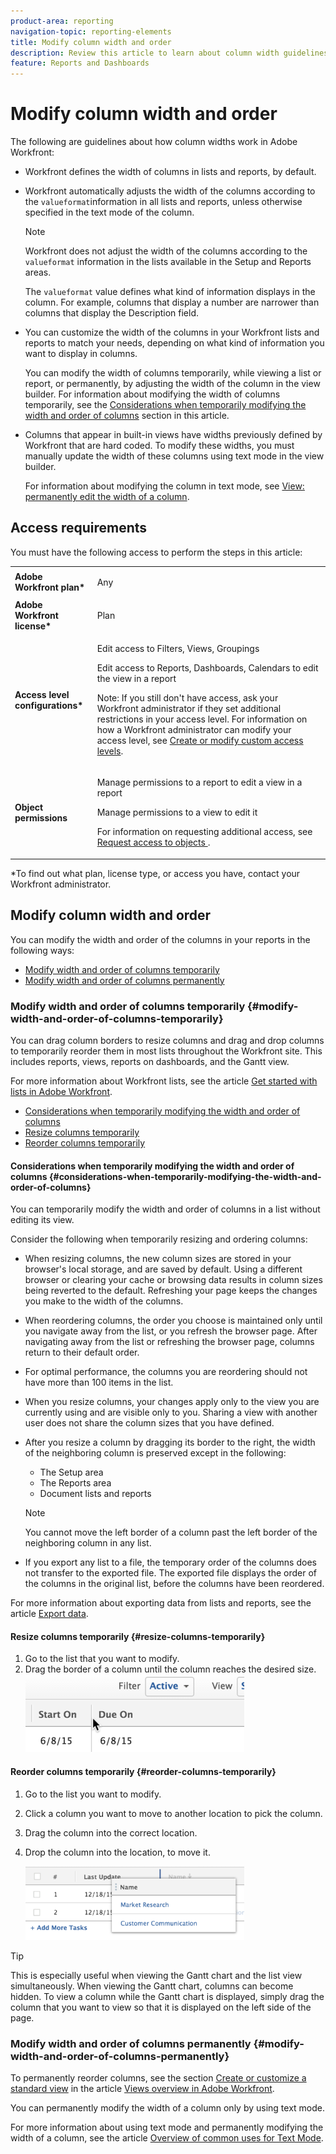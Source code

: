 ```yaml
---
product-area: reporting
navigation-topic: reporting-elements
title: Modify column width and order
description: Review this article to learn about column width guidelines and how to chang the column width and order in Workfront.
feature: Reports and Dashboards
---
```


# Modify column width and order

The following are guidelines about how column widths work in Adobe Workfront:

* Workfront defines the width of columns in lists and reports, by default.
* Workfront automatically adjusts the width of the columns according to the `valueformat`information in all lists and reports, unless otherwise specified in the text mode of the column.

  >[!NOTE]
  >
  >Workfront does not adjust the width of the columns according to the `valueformat` information in the lists available in the Setup and Reports areas.

  The `valueformat` value defines what kind of information displays in the column. For example, columns that display a number are narrower than columns that display the Description field.

* You can customize the width of the columns in your Workfront lists and reports to match your needs, depending on what kind of information you want to display in columns.

  You can modify the width of columns temporarily, while viewing a list or report, or permanently, by adjusting the width of the column in the view builder. For information about modifying the width of columns temporarily, see the [Considerations when temporarily modifying the width and order of columns](#considerations-when-temporarily-modifying-the-width-and-order-of-columns) section in this article.

* Columns that appear in built-in views have widths previously defined by Workfront that are hard coded. To modify these widths, you must manually update the width of these columns using text mode in the view builder.

  For information about modifying the column in text mode, see [View: permanently edit the width of a column](../../../reports-and-dashboards/reports/custom-view-filter-grouping-samples/view-edit-column-width-permanently.md).

## Access requirements

You must have the following access to perform the steps in this article:

<table style="table-layout:auto"> 
 <col> 
 <col> 
 <tbody> 
  <tr> 
   <td role="rowheader"><strong>Adobe Workfront plan*</strong></td> 
   <td> <p>Any</p> </td> 
  </tr> 
  <tr> 
   <td role="rowheader"><strong>Adobe Workfront license*</strong></td> 
   <td> <p>Plan </p> </td> 
  </tr> 
  <tr> 
   <td role="rowheader"><strong>Access level configurations*</strong></td> 
   <td> <p>Edit access to Filters, Views, Groupings</p> <p>Edit access to&nbsp;Reports,&nbsp;Dashboards,&nbsp;Calendars to edit the view in a report</p> <p>Note: If you still don't have access, ask your Workfront administrator if they set additional restrictions in your access level. For information on how a Workfront administrator can modify your access level, see <a href="../../../administration-and-setup/add-users/configure-and-grant-access/create-modify-access-levels.md" class="MCXref xref">Create or modify custom access levels</a>.</p> </td> 
  </tr> 
  <tr> 
   <td role="rowheader"><strong>Object permissions</strong></td> 
   <td> <p>Manage permissions to a report to edit a view in a report</p> <p>Manage permissions to a view to edit it</p> <p>For information on requesting additional access, see <a href="../../../workfront-basics/grant-and-request-access-to-objects/request-access.md" class="MCXref xref">Request access to objects </a>.</p> </td> 
  </tr> 
 </tbody> 
</table>

&#42;To find out what plan, license type, or access you have, contact your Workfront administrator.

## Modify column width and order

You can modify the width and order of the columns in your reports in the following ways:

* [Modify width and order of columns temporarily](#modify-width-and-order-of-columns-temporarily) 
* [Modify width and order of columns permanently](#modify-width-and-order-of-columns-permanently)

### Modify width and order of columns temporarily {#modify-width-and-order-of-columns-temporarily}

You can drag column borders to resize columns and drag and drop columns to temporarily reorder them in most lists throughout the Workfront site. This includes reports, views, reports on dashboards, and the Gantt view.

For more information about Workfront lists, see the article [Get started with lists in Adobe Workfront](../../../workfront-basics/navigate-workfront/use-lists/view-items-in-a-list.md).

* [Considerations when temporarily modifying the width and order of columns](#considerations-when-temporarily-modifying-the-width-and-order-of-columns) 
* [Resize columns temporarily](#resize-columns-temporarily) 
* [Reorder columns temporarily](#reorder-columns-temporarily)

#### Considerations when temporarily modifying the width and order of columns {#considerations-when-temporarily-modifying-the-width-and-order-of-columns}

You can temporarily modify the width and order of columns in a list without editing its view.

Consider the following when temporarily resizing and ordering columns:

* When resizing columns, the new column sizes are stored in your browser's local storage, and are saved by default. Using a different browser or clearing your cache or browsing data results in column sizes being reverted to the default. Refreshing your page keeps the changes you make to the width of the columns.
* When reordering columns, the order you choose is maintained only until you navigate away from the list, or you refresh the browser page. After navigating away from the list or refreshing the browser page, columns return to their default order.
* For optimal performance, the columns you are reordering should not have more than 100 items in the list.
* When you resize columns, your changes apply only to the view you are currently using and are visible only to you. Sharing a view with another user does not share the column sizes that you have defined.
* After you resize a column by dragging its border to the right, the width of the neighboring column is preserved except in the following:

   * The Setup area
   * The Reports area
   * Document lists and reports

  >[!NOTE]
  >
  >You cannot move the left border of a column past the left border of the neighboring column in any list.

* If you export any list to a file, the temporary order of the columns does not transfer to the exported file. The exported file displays the order of the columns in the original list, before the columns have been reordered.

For more information about exporting data from lists and reports, see the article [Export data](../../../reports-and-dashboards/reports/creating-and-managing-reports/export-data.md).

#### Resize columns temporarily {#resize-columns-temporarily}

1. Go to the list that you want to modify.
1. Drag the border of a column until the column reaches the desired size.  
   ![](assets/column-resize-350x124.png)

#### Reorder columns temporarily {#reorder-columns-temporarily}

1. Go to the list you want to modify. 
1. Click a column you want to move to another location to pick the column. 
1. Drag the column into the correct location. 
1. Drop the column into the location, to move it.

   ![](assets/column-reorder-350x118.png)

>[!TIP]
>
>This is especially useful when viewing the Gantt chart and the list view simultaneously. When viewing the Gantt chart, columns can become hidden. To view a column while the Gantt chart is displayed, simply drag the column that you want to view so that it is displayed on the left side of the page.

### Modify width and order of columns permanently {#modify-width-and-order-of-columns-permanently}

To permanently reorder columns, see the section [Create or customize a standard view](../../../reports-and-dashboards/reports/reporting-elements/views-overview.md#customizing-a-standard-view) in the article [Views overview in Adobe Workfront](../../../reports-and-dashboards/reports/reporting-elements/views-overview.md).

You can permanently modify the width of a column only by using text mode.

For more information about using text mode and permanently modifying the width of a column, see the article [Overview of common uses for Text Mode](../../../reports-and-dashboards/reports/text-mode/understand-common-uses-text-mode.md).
